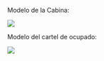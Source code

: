 Modelo de la Cabina:

![](https://i.ibb.co/sHWFJ5x/Modelo-Cabina-General.jpg)

Modelo del cartel de ocupado:

![](https://i.ibb.co/G79yKVX/Cartel-Ocupado.jpg)

